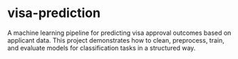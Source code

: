# visa-prediction
A machine learning pipeline for predicting visa approval outcomes based on applicant data. This project demonstrates how to clean, preprocess, train, and evaluate models for classification tasks in a structured way.
